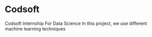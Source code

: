 # Codsoft
Codsoft Internship For Data Science
In this project, we use different machine learning techniques

